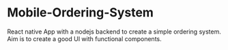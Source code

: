 # Mobile-Ordering-System
React native App with a nodejs backend to create a simple ordering system.
Aim is to create a good UI with functional components.
